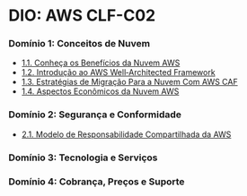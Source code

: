 # DIO: AWS CLF-C02

### Domínio 1: Conceitos de Nuvem
* [1.1. Conheça os Benefícios da Nuvem AWS][1.1]
* [1.2. Introdução ao AWS Well‐Architected Framework][1.2]
* [1.3. Estratégias de Migração Para a Nuvem Com AWS CAF][1.3]
* [1.4. Aspectos Econômicos da Nuvem AWS][1.4]
### Domínio 2: Segurança e Conformidade
* [2.1. Modelo de Responsabilidade Compartilhada da AWS][2.1]
### Domínio 3: Tecnologia e Serviços
### Domínio 4: Cobrança, Preços e Suporte

[1.1]: https://github.com/digitalinnovationone/aws-clf-c02/wiki/1.1.-Conhe%C3%A7a-os-Benef%C3%ADcios-da-Nuvem-AWS
[1.2]: https://github.com/digitalinnovationone/aws-clf-c02/wiki/1.2.-Introdu%C3%A7%C3%A3o-ao-AWS-Well%E2%80%90Architected-Framework
[1.3]: https://github.com/digitalinnovationone/aws-clf-c02/wiki/1.3.-Estrat%C3%A9gias-de-Migra%C3%A7%C3%A3o-Para-a-Nuvem-Com-AWS-CAF
[1.4]: https://github.com/digitalinnovationone/aws-clf-c02/wiki/1.4.-Aspectos-Econ%C3%B4micos-da-Nuvem-AWS
[2.1]: https://github.com/digitalinnovationone/aws-clf-c02/wiki/2.1.-Modelo-de-Responsabilidade-Compartilhada-da-AWS